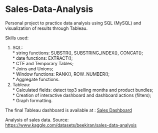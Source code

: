 # Sales-Data-Analysis
Personal project to practice data analysis using SQL (MySQL) and visualization of results through Tableau. 

Skills used:
  1. SQL: <br />
           * string functions: SUBSTR(), SUBSTRING_INDEX(), CONCAT(); <br />
           * date functions: EXTRACT(); <br />
           * CTE and Temporary Tables; <br />
           * Joins and Unions; <br />
           * Window functions: RANK(), ROW_NUMBER(); <br />
           * Aggregate functions. <br />
  2. Tableau: <br />
           * Calculated fields: detect top3 selling months and product bundles; <br />
           * Creation of interactive dashboard and dashboard actions (filters); <br />
           * Graph formatting. <br />

The final Tableau dashboard is available at : [Sales Dashboard](https://public.tableau.com/app/profile/emiliano.stolz/viz/SalesDashboard_17017186211860/Dashboard1)

Analysis of sales data. Source: https://www.kaggle.com/datasets/beekiran/sales-data-analysis
